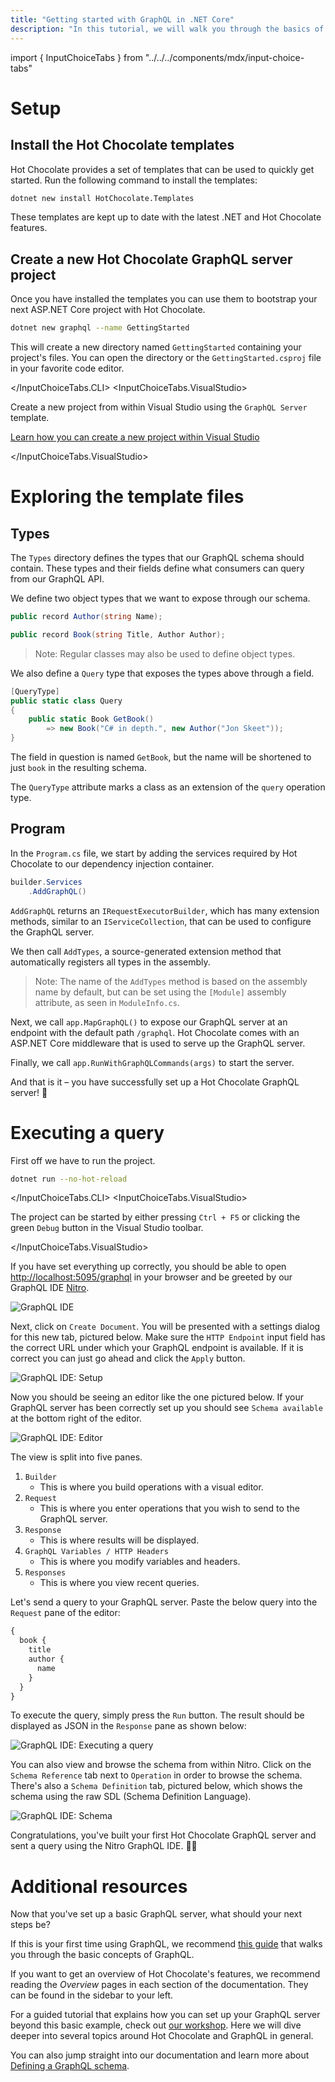 ```yaml
---
title: "Getting started with GraphQL in .NET Core"
description: "In this tutorial, we will walk you through the basics of creating a GraphQL server with Hot Chocolate."
---
```


import { InputChoiceTabs } from "../../../components/mdx/input-choice-tabs"

# Setup

## Install the Hot Chocolate templates

Hot Chocolate provides a set of templates that can be used to quickly get started. Run the following command to install the templates:

```bash
dotnet new install HotChocolate.Templates
```

These templates are kept up to date with the latest .NET and Hot Chocolate features.

## Create a new Hot Chocolate GraphQL server project

Once you have installed the templates you can use them to bootstrap your next ASP.NET Core project with Hot Chocolate.

<InputChoiceTabs>
<InputChoiceTabs.CLI>

```bash
dotnet new graphql --name GettingStarted
```

This will create a new directory named `GettingStarted` containing your project's files. You can open the directory or the `GettingStarted.csproj` file in your favorite code editor.

</InputChoiceTabs.CLI>
<InputChoiceTabs.VisualStudio>

Create a new project from within Visual Studio using the `GraphQL Server` template.

[Learn how you can create a new project within Visual Studio](https://docs.microsoft.com/visualstudio/ide/create-new-project)

</InputChoiceTabs.VisualStudio>
</InputChoiceTabs>

# Exploring the template files

## Types

The `Types` directory defines the types that our GraphQL schema should contain. These types and their fields define what consumers can query from our GraphQL API.

We define two object types that we want to expose through our schema.

```csharp
public record Author(string Name);
```

```csharp
public record Book(string Title, Author Author);
```

> Note: Regular classes may also be used to define object types.

We also define a `Query` type that exposes the types above through a field.

```csharp
[QueryType]
public static class Query
{
    public static Book GetBook()
        => new Book("C# in depth.", new Author("Jon Skeet"));
}
```

The field in question is named `GetBook`, but the name will be shortened to just `book` in the resulting schema.

The `QueryType` attribute marks a class as an extension of the `query` operation type.

## Program

In the `Program.cs` file, we start by adding the services required by Hot Chocolate to our dependency injection container.

```csharp
builder.Services
    .AddGraphQL()
```

`AddGraphQL` returns an `IRequestExecutorBuilder`, which has many extension methods, similar to an `IServiceCollection`, that can be used to configure the GraphQL server.

We then call `AddTypes`, a source-generated extension method that automatically registers all types in the assembly.

> Note: The name of the `AddTypes` method is based on the assembly name by default, but can be set using the `[Module]` assembly attribute, as seen in `ModuleInfo.cs`.

Next, we call `app.MapGraphQL()` to expose our GraphQL server at an endpoint with the default path `/graphql`. Hot Chocolate comes with an ASP.NET Core middleware that is used to serve up the GraphQL server.

Finally, we call `app.RunWithGraphQLCommands(args)` to start the server.

And that is it – you have successfully set up a Hot Chocolate GraphQL server! 🚀

# Executing a query

First off we have to run the project.

<InputChoiceTabs>
<InputChoiceTabs.CLI>

```bash
dotnet run --no-hot-reload
```

</InputChoiceTabs.CLI>
<InputChoiceTabs.VisualStudio>

The project can be started by either pressing `Ctrl + F5` or clicking the green `Debug` button in the Visual Studio toolbar.

</InputChoiceTabs.VisualStudio>
</InputChoiceTabs>

If you have set everything up correctly, you should be able to open <a href="http://localhost:5095/graphql" target="_blank" rel="noopener noreferrer">http://localhost:5095/graphql</a> in your browser and be greeted by our GraphQL IDE [Nitro](/products/nitro).

![GraphQL IDE](../../../images/getting-started-nitro.webp)

Next, click on `Create Document`. You will be presented with a settings dialog for this new tab, pictured below. Make sure the `HTTP Endpoint` input field has the correct URL under which your GraphQL endpoint is available. If it is correct you can just go ahead and click the `Apply` button.

![GraphQL IDE: Setup](../../../images/getting-started-nitro-setup.webp)

Now you should be seeing an editor like the one pictured below. If your GraphQL server has been correctly set up you should see `Schema available` at the bottom right of the editor.

![GraphQL IDE: Editor](../../../images/getting-started-nitro-editor.webp)

The view is split into five panes.

1. `Builder`
    - This is where you build operations with a visual editor.
1. `Request`
    - This is where you enter operations that you wish to send to the GraphQL server.
1. `Response`
    - This is where results will be displayed.
1. `GraphQL Variables / HTTP Headers`
    - This is where you modify variables and headers.
1. `Responses`
    - This is where you view recent queries.

Let's send a query to your GraphQL server. Paste the below query into the `Request` pane of the editor:

```graphql
{
  book {
    title
    author {
      name
    }
  }
}
```

To execute the query, simply press the `Run` button. The result should be displayed as JSON in the `Response` pane as shown below:

![GraphQL IDE: Executing a query](../../../images/getting-started-nitro-query.webp)

You can also view and browse the schema from within Nitro. Click on the `Schema Reference` tab next to `Operation` in order to browse the schema. There's also a `Schema Definition` tab, pictured below, which shows the schema using the raw SDL (Schema Definition Language).

![GraphQL IDE: Schema](../../../images/getting-started-nitro-schema.webp)

Congratulations, you've built your first Hot Chocolate GraphQL server and sent a query using the Nitro GraphQL IDE. 🎉🚀

# Additional resources

Now that you've set up a basic GraphQL server, what should your next steps be?

If this is your first time using GraphQL, we recommend [this guide](https://graphql.org/learn/) that walks you through the basic concepts of GraphQL.

If you want to get an overview of Hot Chocolate's features, we recommend reading the _Overview_ pages in each section of the documentation. They can be found in the sidebar to your left.

For a guided tutorial that explains how you can set up your GraphQL server beyond this basic example, check out [our workshop](https://github.com/ChilliCream/graphql-workshop). Here we will dive deeper into several topics around Hot Chocolate and GraphQL in general.

You can also jump straight into our documentation and learn more about [Defining a GraphQL schema](/docs/hotchocolate/v15/defining-a-schema).
